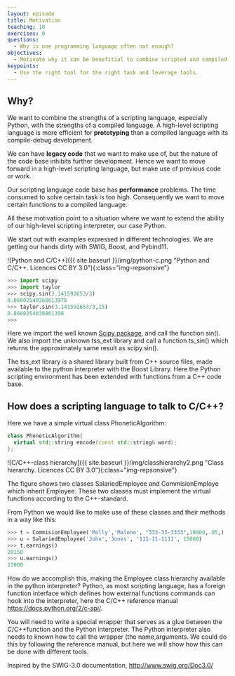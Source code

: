 ```yaml
---
layout: episode
title: Motivation
teaching: 10
exercises: 0
questions:
  - Why is one programming language often not enough?
objectives:
  - Motivate why it can be benefitial to combine scripted and compiled languages.
keypoints:
  - Use the right tool for the right task and leverage tools.
---
```


## Why?

We want to combine the strengths of a scripting language, especially Python, with
the strengths of a compiled language. A high-level scripting language is more
efficient for **prototyping** than a compiled language with its compile-debug
development.

We can have **legacy code** that we want to make use of, but the nature of the code
base inhibits further development. Hence we want to move forward in a high-level
scripting language, but make use of previous code or work.

Our scripting language code base has **performance** problems. The time consumed to
solve certain task is too high. Consequently we want to move certain functions
to a compiled language.

All these motivation point to a situation where we want to extend the ability
of our high-level scripting interpreter, our case Python.

We start out with examples expressed in different technologies. We are getting our
hands dirty with SWIG, Boost, and Pybind11.

![Python and C/C++]({{ site.baseurl }}/img/python-c.png "Python and C/C++. Licences CC BY 3.0"){:class="img-repsonsive"}

```python
>>> import scipy
>>> import taylor
>>> scipy.sin(3.141592653/3)
0.86602540368613978
>>> taylor.sin(3.141592653/3,15)
0.8660254036861398
>>>
```

Here we import the well known [Scipy package](https://www.scipy.org), and call
the function sin(). We also import the unknown tss_ext library and call a
function ts_sin() which returns the approximately same result as scipy.sin().

The tss_ext library is a shared library built from C++ source files, made
available to the python interpreter with the Boost Library. Here the Python
scripting environment has been extended with functions from a C++ code base.


## How does a scripting language to talk to C/C++?

Here we have a simple virtual class PhoneticAlgorithm:
```cpp
class PhoneticAlgorithm{
  virtual std::string encode(const std::string& word);
};
```
![C/C++-class hierarchy]({{ site.baseurl }}/img/classhierarchy2.png "Class hierarchy. Licences CC BY 3.0"){:class="img-repsonsive"}

The figure shows two classes SalariedEmployee and CommisionEmploye which
inherit Employee. These two classes must implement the virtual functions
according to the C++-standard.

From Python we would like to make use of these classes and their methods in a
way like this:

```python
>>> t = CommisionEmployee('Molly','Malone', "333-33-3333",19000,.05,)
>>> u = SalariedEmployee('John','Jones', '111-11-1111', 15000)
>>> t.earnings()
20150
>>> u.earnings()
15000
```
How do we accomplish this, making the Employee class hierarchy available in the
python interpreter? Python, as most scripting language, has a foreign function
interface which defines how external functions commands can hook into the
interpreter, here the C/C++ reference manual https://docs.python.org/2/c-api/.

You will need to write a special wrapper that serves as a glue between the
C/C++function and the Python interpreter. The Python interpreter also needs to
known how to call the wrapper (the name,arguments. We could do this by
following the reference manual, but here we will show how this can be done with
different tools.

Inspired by the SWIG-3.0 documentation, http://www.swig.org/Doc3.0/

